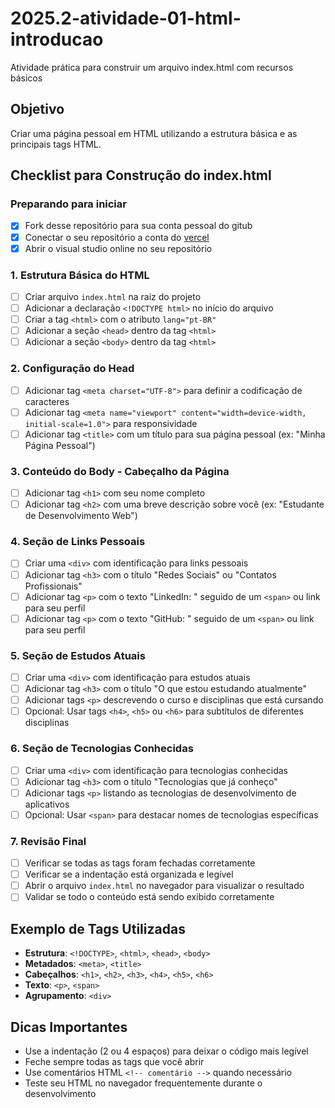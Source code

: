 # 2025.2-atividade-01-html-introducao

Atividade prática para construir um arquivo index.html com recursos básicos

## Objetivo
Criar uma página pessoal em HTML utilizando a estrutura básica e as principais tags HTML.

## Checklist para Construção do index.html

### Preparando para iniciar
- [X] Fork desse repositório para sua conta pessoal do gitub
- [X] Conectar o seu repositório a conta do [vercel](https://vercel.com)
- [X] Abrir o visual studio online no seu repositório

### 1. Estrutura Básica do HTML
- [ ] Criar arquivo `index.html` na raiz do projeto
- [ ] Adicionar a declaração `<!DOCTYPE html>` no início do arquivo
- [ ] Criar a tag `<html>` com o atributo `lang="pt-BR"`
- [ ] Adicionar a seção `<head>` dentro da tag `<html>`
- [ ] Adicionar a seção `<body>` dentro da tag `<html>`

### 2. Configuração do Head
- [ ] Adicionar tag `<meta charset="UTF-8">` para definir a codificação de caracteres
- [ ] Adicionar tag `<meta name="viewport" content="width=device-width, initial-scale=1.0">` para responsividade
- [ ] Adicionar tag `<title>` com um título para sua página pessoal (ex: "Minha Página Pessoal")

### 3. Conteúdo do Body - Cabeçalho da Página
- [ ] Adicionar tag `<h1>` com seu nome completo
- [ ] Adicionar tag `<h2>` com uma breve descrição sobre você (ex: "Estudante de Desenvolvimento Web")

### 4. Seção de Links Pessoais
- [ ] Criar uma `<div>` com identificação para links pessoais
- [ ] Adicionar tag `<h3>` com o título "Redes Sociais" ou "Contatos Profissionais"
- [ ] Adicionar tag `<p>` com o texto "LinkedIn: " seguido de um `<span>` ou link para seu perfil
- [ ] Adicionar tag `<p>` com o texto "GitHub: " seguido de um `<span>` ou link para seu perfil

### 5. Seção de Estudos Atuais
- [ ] Criar uma `<div>` com identificação para estudos atuais
- [ ] Adicionar tag `<h3>` com o título "O que estou estudando atualmente"
- [ ] Adicionar tags `<p>` descrevendo o curso e disciplinas que está cursando
- [ ] Opcional: Usar tags `<h4>`, `<h5>` ou `<h6>` para subtítulos de diferentes disciplinas

### 6. Seção de Tecnologias Conhecidas
- [ ] Criar uma `<div>` com identificação para tecnologias conhecidas
- [ ] Adicionar tag `<h3>` com o título "Tecnologias que já conheço"
- [ ] Adicionar tags `<p>` listando as tecnologias de desenvolvimento de aplicativos
- [ ] Opcional: Usar `<span>` para destacar nomes de tecnologias específicas

### 7. Revisão Final
- [ ] Verificar se todas as tags foram fechadas corretamente
- [ ] Verificar se a indentação está organizada e legível
- [ ] Abrir o arquivo `index.html` no navegador para visualizar o resultado
- [ ] Validar se todo o conteúdo está sendo exibido corretamente

## Exemplo de Tags Utilizadas
- **Estrutura**: `<!DOCTYPE>`, `<html>`, `<head>`, `<body>`
- **Metadados**: `<meta>`, `<title>`
- **Cabeçalhos**: `<h1>`, `<h2>`, `<h3>`, `<h4>`, `<h5>`, `<h6>`
- **Texto**: `<p>`, `<span>`
- **Agrupamento**: `<div>`

## Dicas Importantes
- Use a indentação (2 ou 4 espaços) para deixar o código mais legível
- Feche sempre todas as tags que você abrir
- Use comentários HTML `<!-- comentário -->` quando necessário
- Teste seu HTML no navegador frequentemente durante o desenvolvimento
